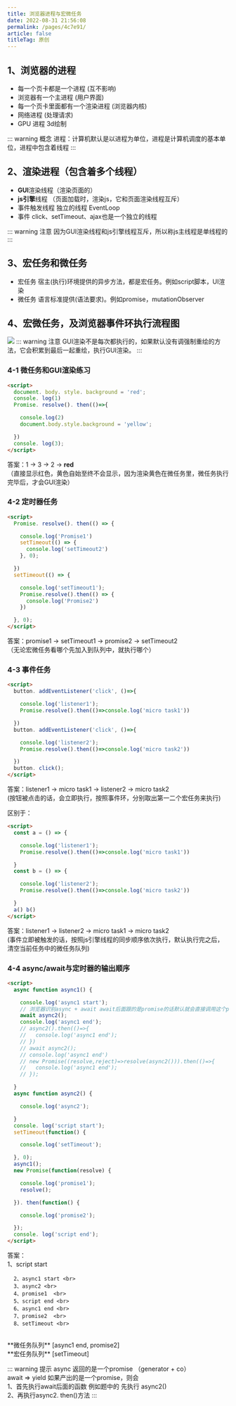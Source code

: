 ```yaml
---
title: 浏览器进程与宏微任务
date: 2022-08-31 21:56:08
permalink: /pages/4c7e91/
article: false
titleTag: 原创
---
```


## 1、浏览器的进程 

* 每一个页卡都是一个进程 (互不影响)
* 浏览器有一个主进程 (用户界面)
* 每一个页卡里面都有一个渲染进程 (浏览器内核)
* 网络进程 (处理请求)
* GPU 进程 3d绘制

::: warning 概念
进程：计算机默认是以进程为单位，进程是计算机调度的基本单位，进程中包含着线程
:::

## 2、渲染进程（包含着多个线程）

* **GUI**渲染线程（渲染页面的）
* **js引擎**线程 （页面加载时，渲染js，它和页面渲染线程互斥）
* 事件触发线程 独立的线程 EventLoop
* 事件 click、setTimeout、ajax也是一个独立的线程

::: warning 注意
因为GUI渲染线程和js引擎线程互斥，所以称js主线程是单线程的
:::

## 3、宏任务和微任务

* 宏任务 宿主(执行)环境提供的异步方法，都是宏任务。例如script脚本，UI渲染
* 微任务 语言标准提供(语法要求)。例如promise，mutationObserver

## 4、宏微任务，及浏览器事件环执行流程图

![](https://tva1.sinaimg.cn/large/007S8ZIlly1ggijt35i3fj30y10ojgnj.jpg)
::: warning 注意
GUI渲染不是每次都执行的，如果默认没有调强制重绘的方法，它会积累到最后一起重绘，执行GUI渲染。
:::

<!-- ### JS 基础中的的READNE <Badge text="beta" type="warning"/> <Badge text="默认主题"/> -->

### 4-1 微任务和GUI渲染练习

```html
<script>
  document. body. style. background = 'red'; 
  console. log(1)
  Promise. resolve(). then(()=>{

    console.log(2)
    document.body.style.background = 'yellow';

  })
  console. log(3); 
</script>
``` 
答案：1 -> 3 -> 2 -> **red** <br>
（直接显示红色，黄色自始至终不会显示，因为渲染黄色在微任务里，微任务执行完毕后，才会GUI渲染）

### 4-2 定时器任务

```html
<script>
  Promise. resolve(). then(() => {

    console.log('Promise1')
    setTimeout(() => {
      console.log('setTimeout2')
    }, 0);

  })
  setTimeout(() => {

    console.log('setTimeout1');
    Promise.resolve().then(() => {
      console.log('Promise2')
    })

  }, 0); 
</script>
```

答案：promise1 -> setTimeout1 -> promise2 -> setTimeout2 <br>
（无论宏微任务看哪个先加入到队列中，就执行哪个）

### 4-3 事件任务

```html
<script>
  button. addEventListener('click', ()=>{

    console.log('listener1');
    Promise.resolve().then(()=>console.log('micro task1'))

  })
  button. addEventListener('click', ()=>{

    console.log('listener2');
    Promise.resolve().then(()=>console.log('micro task2'))

  })
  button. click(); 
</script>
```
答案：listener1 -> micro task1 -> listener2 -> micro task2 <br>
(按钮被点击的话，会立即执行，按照事件环，分别取出第一二个宏任务来执行)

区别于：
```html
<script> 
  const a = () => {

    console.log('listener1');
    Promise.resolve().then(()=>console.log('micro task1'))

  }
  const b = () => {

    console.log('listener2');
    Promise.resolve().then(()=>console.log('micro task2'))

  }
  a() b()
</script>
```
答案：listener1 -> listener2 -> micro task1 -> micro task2 <br>
(事件立即被触发的话，按照js引擎线程的同步顺序依次执行，默认执行完之后，清空当前任务中的微任务队列)

### 4-4 async/await与定时器的输出顺序

```html
<script> 
  async function async1() {

    console.log('async1 start');
    // 浏览器识别async + await await后面跟的是promise的话默认就会直接调用这个promise的then方法
    await async2();
    console.log('async1 end');
    // async2().then(()=>{
    //   console.log('async1 end');
    // })  
    // await async2();
    // console.log('async1 end')
    // new Promise((resolve,reject)=>resolve(async2())).then(()=>{
    //   console.log('async1 end');
    // });

  }
  async function async2() {

    console.log('async2');

  }
  console. log('script start'); 
  setTimeout(function() {

    console.log('setTimeout');

  }, 0); 
  async1(); 
  new Promise(function(resolve) {

    console.log('promise1');
    resolve();

  }). then(function() {

    console.log('promise2');

  }); 
  console. log('script end'); 
</script>
```
答案：<br> 1、script start <br>

      2、async1 start <br>
      3、async2 <br>
      4、promise1  <br>
      5、script end <br>
      6、async1 end <br>
      7、promise2  <br>
      8、setTimeout <br>

<br>
**微任务队列**  [async1 end, promise2] <br>
**宏任务队列**  [setTimeout]

::: warning 提示
async 返回的是一个promise （generator + co）<br>
await => yield 如果产出的是一个promise，则会 <br>
  1、首先执行await后面的函数 例如题中的 先执行 async2() <br>
  2、再执行async2. then()方法
:::

